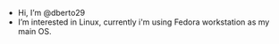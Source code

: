 - Hi, I’m @dberto29
- I’m interested in Linux, currently i'm using Fedora workstation as my main OS. 
<!---
dberto29/dberto29 is a ✨ special ✨ repository because its `README.md` (this file) appears on your GitHub profile.
You can click the Preview link to take a look at your changes.
--->
